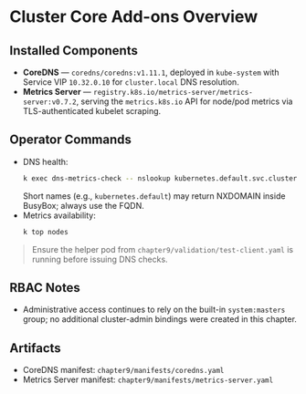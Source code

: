 # Cluster Core Add-ons Overview

## Installed Components
- **CoreDNS** — `coredns/coredns:v1.11.1`, deployed in `kube-system` with Service VIP `10.32.0.10` for `cluster.local` DNS resolution.
- **Metrics Server** — `registry.k8s.io/metrics-server/metrics-server:v0.7.2`, serving the `metrics.k8s.io` API for node/pod metrics via TLS-authenticated kubelet scraping.

## Operator Commands
- DNS health:
  ```bash
  k exec dns-metrics-check -- nslookup kubernetes.default.svc.cluster.local
  ```
  Short names (e.g., `kubernetes.default`) may return NXDOMAIN inside BusyBox; always use the FQDN.
- Metrics availability:
  ```bash
  k top nodes
  ```

> Ensure the helper pod from `chapter9/validation/test-client.yaml` is running before issuing DNS checks.

## RBAC Notes
- Administrative access continues to rely on the built-in `system:masters` group; no additional cluster-admin bindings were created in this chapter.

## Artifacts
- CoreDNS manifest: `chapter9/manifests/coredns.yaml`
- Metrics Server manifest: `chapter9/manifests/metrics-server.yaml`
